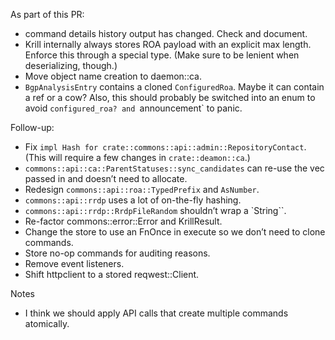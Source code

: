 As part of this PR:

* command details history output has changed. Check and document.
* Krill internally always stores ROA payload with an explicit max length.
  Enforce this through a special type. (Make sure to be lenient when
  deserializing, though.)
* Move object name creation to daemon::ca.
* `BgpAnalysisEntry` contains a cloned `ConfiguredRoa`. Maybe it can
  contain a ref or a cow? Also, this should probably be switched into an
  enum to avoid `configured_roa? and `announcement` to panic.

Follow-up:

* Fix `impl Hash for crate::commons::api::admin::RepositoryContact`.
  (This will require a few changes in `crate::deamon::ca`.)
* `commons::api::ca::ParentStatuses::sync_candidates` can re-use the
  vec passed in and doesn’t need to allocate.
* Redesign `commons::api::roa::TypedPrefix` and `AsNumber`.
* `commons::api::rrdp` uses a lot of on-the-fly hashing.
* `commons::api::rrdp::RrdpFileRandom` shouldn’t wrap a `String``.
* Re-factor commons::error::Error and KrillResult.
* Change the store to use an FnOnce in execute so we don’t need to clone
  commands.
* Store no-op commands for auditing reasons.
* Remove event listeners.
* Shift httpclient to a stored reqwest::Client.

Notes

* I think we should apply API calls that create multiple commands
  atomically.
